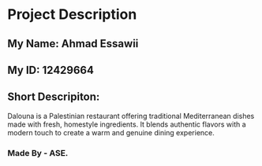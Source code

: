 # Project Description

## My Name: Ahmad Essawii

## My ID: 12429664

## Short Descripiton:
Dalouna is a Palestinian restaurant offering traditional Mediterranean dishes made with fresh, homestyle ingredients. It blends authentic flavors with a modern touch to create a warm and genuine dining experience.

### Made By - ASE.
